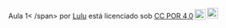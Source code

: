 <p xmlns:cc="http://creativecommons.org/ns#" xmlns:dct="http://purl.org/dc/terms/"><span property="dct:title">Aula 1< /span> por <a rel="cc:attributionURL dct:creator" property="cc:attributionName" href="https://lulubatista.github.io/js-Lu/">Lulu</a> está licenciado sob <a href="https://creativecommons.org/licenses/by/4.0/?ref=chooser-v1" target="_blank" rel="license noopener noreferrer" style="display:inline-block;">CC POR 4,0<img style="height:22px!important;margin-left:3px;vertical-align:text-bottom;" src="https://mirrors.creativecommons.org/presskit/icons/cc.svg?ref=chooser-v1" alt=""><img style="height:22px!important;margin-left:3px;vertical -align:texto inferior;" src="https://mirrors.creativecommons.org/presskit/icons/by.svg?ref=chooser-v1" alt=""></a></p>
